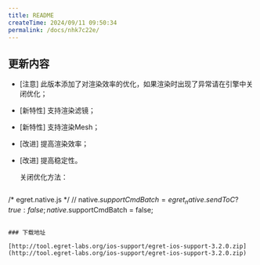 ```yaml
---
title: README
createTime: 2024/09/11 09:50:34
permalink: /docs/nhk7c22e/
---
```

## 更新内容

* [注意] 此版本添加了对渲染效率的优化，如果渲染时出现了异常请在引擎中关闭优化；
* [新特性] 支持渲染滤镜；
* [新特性] 支持渲染Mesh；
* [改进] 提高渲染效率；
* [改进] 提高稳定性。

	关闭优化方法：
	
	~~~
/* egret.native.js */
// native.$supportCmdBatch = egret_native.sendToC ? true : false;
native.$supportCmdBatch = false;
~~~

### 下载地址

[http://tool.egret-labs.org/ios-support/egret-ios-support-3.2.0.zip](http://tool.egret-labs.org/ios-support/egret-ios-support-3.2.0.zip)
